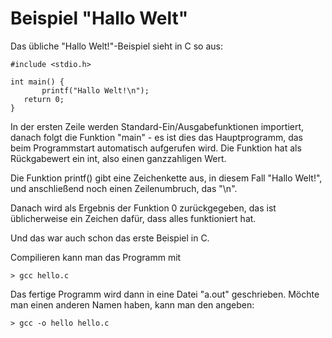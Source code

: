 # Beispiel "Hallo Welt"

Das übliche "Hallo Welt!"-Beispiel sieht in C so aus:

	#include <stdio.h>

	int main() {
           printf("Hallo Welt!\n");
	   return 0;
	}

In der ersten Zeile werden Standard-Ein/Ausgabefunktionen importiert, danach folgt die Funktion "main" - es ist dies das Hauptprogramm, das beim Programmstart automatisch aufgerufen wird. Die Funktion hat als Rückgabewert ein int, also einen ganzzahligen Wert.

Die Funktion printf() gibt eine Zeichenkette aus, in diesem Fall "Hallo Welt!", und anschließend noch einen Zeilenumbruch, das "\n". 

Danach wird als Ergebnis der Funktion 0 zurückgegeben, das ist üblicherweise ein Zeichen dafür, dass alles funktioniert hat.

Und das war auch schon das erste Beispiel in C.

Compilieren kann man das Programm mit

	> gcc hello.c

Das fertige Programm wird dann in eine Datei "a.out" geschrieben. Möchte man einen anderen Namen haben, kann man den angeben:

 	> gcc -o hello hello.c 

